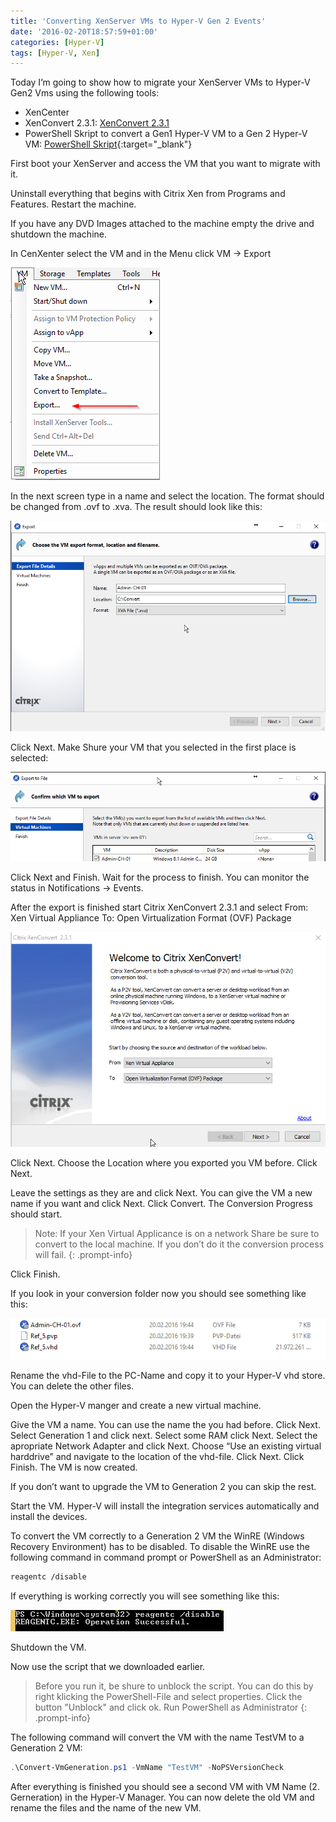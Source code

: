 ```yaml
---
title: 'Converting XenServer VMs to Hyper-V Gen 2 Events'
date: '2016-02-20T18:57:59+01:00'
categories: [Hyper-V]
tags: [Hyper-V, Xen]
---
```


Today I’m going to show how to migrate your XenServer VMs to Hyper-V Gen2 Vms using the following tools:

- XenCenter
- XenConvert 2.3.1: [XenConvert 2.3.1](https://www.citrix.de/downloads/xenserver/tools/conversion.html)
- PowerShell Skript to convert a Gen1 Hyper-V VM to a Gen 2 Hyper-V VM: [PowerShell Skript](https://github.com/JDogHerman/Powershell_Scripts/blob/master/Borrowed%20Code/Convert-VMGeneration.ps1){:target="_blank"}

First boot your XenServer and access the VM that you want to migrate with it.

Uninstall everything that begins with Citrix Xen from Programs and Features. Restart the machine.

If you have any DVD Images attached to the machine empty the drive and shutdown the machine.

In CenXenter select the VM and in the Menu click VM -&gt; Export

![VMExport](/assets/pictures/2016-02-07/VMExport.png)

In the next screen type in a name and select the location. The format should be changed from .ovf to .xva. The result should look like this:

![VMExport2](/assets/pictures/2016-02-07/VMExport2.png)

Click Next. Make Shure your VM that you selected in the first place is selected:

![VMExport3](/assets/pictures/2016-02-07/VMExport3.png)

Click Next and Finish. Wait for the process to finish. You can monitor the status in Notifications -&gt; Events.

After the export is finished start Citrix XenConvert 2.3.1 and select
From: Xen Virtual Appliance
To: Open Virtualization Format (OVF) Package

![VMExport4](/assets/pictures/2016-02-07/VMExport4.png)

Click Next. Choose the Location where you exported you VM before. Click Next.

Leave the settings as they are and click Next. You can give the VM a new name if you want and click Next. Click Convert. The Conversion Progress should start.

> Note: If your Xen Virtual Applicance is on a network Share be sure to convert to the local machine. If you don’t do it the conversion process will fail.
{: .prompt-info}

Click Finish.

If you look in your conversion folder now you should see something like this:

![VMExport5](/assets/pictures/2016-02-07/VMExport5.png)

Rename the vhd-File to the PC-Name and copy it to your Hyper-V vhd store. You can delete the other files.

Open the Hyper-V manger and create a new virtual machine.

Give the VM a name. You can use the name the you had before. Click Next.
Select Generation 1 and click next. Select some RAM click Next.
Select the apropriate Network Adapter and click Next.
Choose “Use an existing virtual harddrive” and navigate to the location of the vhd-file.
Click Next.
Click Finish.
The VM is now created.

If you don’t want to upgrade the VM to Generation 2 you can skip the rest.

Start the VM. Hyper-V will install the integration services automatically and install the devices.

To convert the VM correctly to a Generation 2 VM the WinRE (Windows Recovery Environment) has to be disabled.
To disable the WinRE use the following command in command prompt or PowerShell as an Administrator:


```bash
reagentc /disable
```

If everything is working correctly you will see something like this:

![VMExport6](/assets/pictures/2016-02-07/VMExport6.png)

Shutdown the VM.

Now use the script that we downloaded earlier.

> Before you run it, be shure to unblock the script. You can do this by right klicking the PowerShell-File and select properties. Click the button "Unblock" and click ok. Run PowerShell as Administrator
{: .prompt-info}

The following command will convert the VM with the name TestVM to a Generation 2 VM:


```powershell
.\Convert-VmGeneration.ps1 -VmName "TestVM" -NoPSVersionCheck
```

After everything is finished you should see a second VM with VM Name (2. Gerneration) in the Hyper-V Manager.
You can now delete the old VM and rename the files and the name of the new VM.